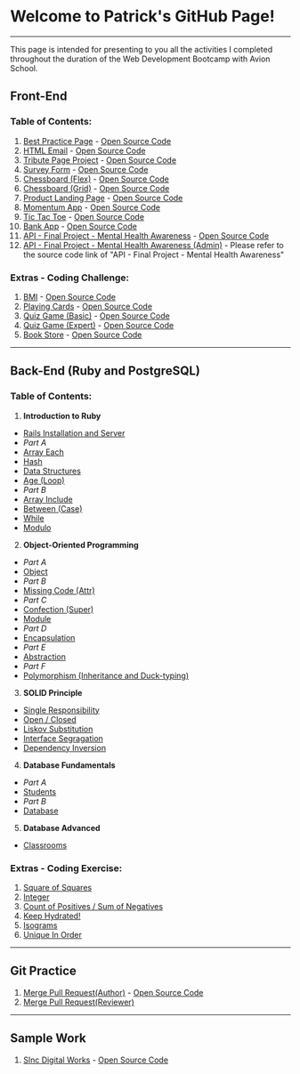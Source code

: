 # Welcome to Patrick's GitHub Page!

---

This page is intended for presenting to you all the activities I completed throughout the duration of the Web Development Bootcamp with Avion School.

## Front-End

### Table of Contents:

1. [Best Practice Page](/a1-best-practice-page/index.html) - [Open Source Code](https://github.com/patricklsamson/batch8-activities/tree/main/a1-best-practice-page)
1. [HTML Email](/a2-html-email/index.html) - [Open Source Code](https://github.com/patricklsamson/batch8-activities/tree/main/a1-best-practice-page)
1. [Tribute Page Project](/a3-tribute-page-project/index.html) - [Open Source Code](https://github.com/patricklsamson/batch8-activities/tree/main/a3-tribute-page-project)
1. [Survey Form](/a4-survey-form/index.html) - [Open Source Code](https://github.com/patricklsamson/batch8-activities/tree/main/a4-survey-form)
1. [Chessboard (Flex)](/a5-chessboard-flex/index.html) - [Open Source Code](https://github.com/patricklsamson/batch8-activities/tree/main/a5-chessboard-flex)
1. [Chessboard (Grid)](/a6-chessboard-grid/index.html) - [Open Source Code](https://github.com/patricklsamson/batch8-activities/tree/main/a6-chessboard-grid)
1. [Product Landing Page](/a7-product-landing-page/index.html) - [Open Source Code](https://github.com/patricklsamson/batch8-activities/tree/main/a7-product-landing-page)
1. [Momentum App](/a8-momentum-app/index.html) - [Open Source Code](https://github.com/patricklsamson/batch8-activities/tree/main/a8-momentum-app)
1. [Tic Tac Toe](/a9-tic-tac-toe/index.html) - [Open Source Code](https://github.com/patricklsamson/batch8-activities/tree/main/a9-tic-tac-toe)
1. [Bank App](/a10-bank-app/index.html) - [Open Source Code](https://github.com/patricklsamson/batch8-activities/tree/main/a10-bank-app)
1. [API - Final Project - Mental Health Awareness](/a11-api-final-project/index.html) - [Open Source Code](https://github.com/patricklsamson/batch8-activities/tree/main/a11-api-final-project)
1. [API - Final Project - Mental Health Awareness (Admin)](/a11-api-final-project/admin.html) - Please refer to the source code link of "API - Final Project - Mental Health Awareness"

### Extras - Coding Challenge:

1. [BMI](/coding-challenge/c1-bmi.html) - [Open Source Code](https://github.com/patricklsamson/batch8-activities/blob/main/coding-challenge/c1-bmi.html)
1. [Playing Cards](/coding-challenge/c2-playing-cards.html) - [Open Source Code](https://github.com/patricklsamson/batch8-activities/blob/main/coding-challenge/c2-playing-cards.html)
1. [Quiz Game (Basic)](/coding-challenge/c3-quiz-game-basic.html) - [Open Source Code](https://github.com/patricklsamson/batch8-activities/blob/main/coding-challenge/c3-quiz-game-basic.html)
1. [Quiz Game (Expert)](/coding-challenge/c4-quiz-game-expert.html) - [Open Source Code](https://github.com/patricklsamson/batch8-activities/blob/main/coding-challenge/c4-quiz-game-expert.html)
1. [Book Store](/coding-challenge/c5-book-store.html) - [Open Source Code](https://github.com/patricklsamson/batch8-activities/blob/main/coding-challenge/c5-book-store.html)

---

## Back-End (Ruby and PostgreSQL)

### Table of Contents:

1. **Introduction to Ruby**

- [Rails Installation and Server](https://github.com/patricklsamson/sample)
- _Part A_
- [Array Each](https://github.com/patricklsamson/batch8-activities/blob/main/a1-ruby/a1_array_each.rb)
- [Hash](https://github.com/patricklsamson/batch8-activities/blob/main/a1-ruby/a2_hash.rb)
- [Data Structures](https://github.com/patricklsamson/batch8-activities/blob/main/a1-ruby/a3_data_structures.rb)
- [Age (Loop)](https://github.com/patricklsamson/batch8-activities/blob/main/a1-ruby/age.rb)
- _Part B_
- [Array Include](https://github.com/patricklsamson/batch8-activities/blob/main/a1-ruby/b1_array_include.rb)
- [Between (Case)](https://github.com/patricklsamson/batch8-activities/blob/main/rubyactivities/between.rb)
- [While](https://github.com/patricklsamson/batch8-activities/blob/main/a1-ruby/b3_while.rb)
- [Modulo](https://github.com/patricklsamson/batch8-activities/blob/main/a1-ruby/b4_modulo.rb)

2. **Object-Oriented Programming**

- _Part A_
- [Object](https://github.com/patricklsamson/batch8-activities/blob/main/a2-ruby/a1_object.rb)
- _Part B_
- [Missing Code (Attr)](https://github.com/patricklsamson/batch8-activities/blob/main/rubyactivities/2.0_1_missing_code.rb)
- _Part C_
- [Confection (Super)](https://github.com/patricklsamson/batch8-activities/blob/main/rubyactivities/confection.rb)
- [Module](https://github.com/patricklsamson/batch8-activities/blob/main/a2-ruby/c2_module.rb)
- _Part D_
- [Encapsulation](https://github.com/patricklsamson/batch8-activities/blob/main/a2-ruby/d1_encapsulation.rb)
- _Part E_
- [Abstraction](https://github.com/patricklsamson/batch8-activities/blob/main/a2-ruby/e1_abstraction.rb)
- _Part F_
- [Polymorphism (Inheritance and Duck-typing)](https://github.com/patricklsamson/batch8-activities/blob/main/rubyactivities/polymorphism.rb)

3. **SOLID Principle**

- [Single Responsibility](https://github.com/patricklsamson/batch8-activities/blob/main/a2.1-ruby/a1_single_responsibility.rb)
- [Open / Closed](https://github.com/patricklsamson/batch8-activities/blob/main/a2.1-ruby/a2_open_closed.rb)
- [Liskov Substitution](https://github.com/patricklsamson/batch8-activities/blob/main/a2.1-ruby/a3_liskov_substitution.rb)
- [Interface Segragation](https://github.com/patricklsamson/batch8-activities/blob/main/a2.1-ruby/a4_interface_segregation.rb)
- [Dependency Inversion](https://github.com/patricklsamson/batch8-activities/blob/main/a2.1-ruby/a5_dependency_inversion.rb)

4. **Database Fundamentals**

- _Part A_
- [Students](https://github.com/patricklsamson/batch8-activities/blob/main/a3-postgresql/a1-students.txt)
- _Part B_
- [Database](https://github.com/patricklsamson/batch8-activities/pull/3)

5. **Database Advanced**

- [Classrooms](https://github.com/patricklsamson/batch8-activities/blob/main/a3.1-postgresql/a1-classrooms.txt)

### Extras - Coding Exercise:

1. [Square of Squares](https://github.com/patricklsamson/batch8-activities/blob/main/rubyactivities/square_of_squares.rb)
1. [Integer](https://github.com/patricklsamson/batch8-activities/blob/main/ruby-coding-exercise/c2_integer.rb)
1. [Count of Positives / Sum of Negatives](https://github.com/patricklsamson/batch8-activities/blob/main/rubyactivities/count_positives.rb)
1. [Keep Hydrated!](https://github.com/patricklsamson/batch8-activities/blob/main/ruby-coding-exercise/c4_keep_hydrated.rb)
1. [Isograms](https://github.com/patricklsamson/batch8-activities/blob/main/ruby-coding-exercise/c5_isograms.rb)
1. [Unique In Order](https://github.com/patricklsamson/batch8-activities/pull/5)

---

## Git Practice

1. [Merge Pull Request(Author)](https://github.com/patricklsamson/batch8-activities/pull/1) - [Open Source Code](https://github.com/patricklsamson/batch8-activities/blob/main/git-practice/up_file.rb)
2. [Merge Pull Request(Reviewer)](https://github.com/paopapaopao/batch8-activities/pull/1)

---

## Sample Work

1. [Slnc Digital Works](https://slncdworks.github.io/) - [Open Source Code](https://github.com/slncdworks/slncdworks.github.io)
